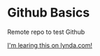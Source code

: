 Github Basics
=============

Remote repo to test Github

[I'm learing this on lynda.com!](https://www.lynda.com)
